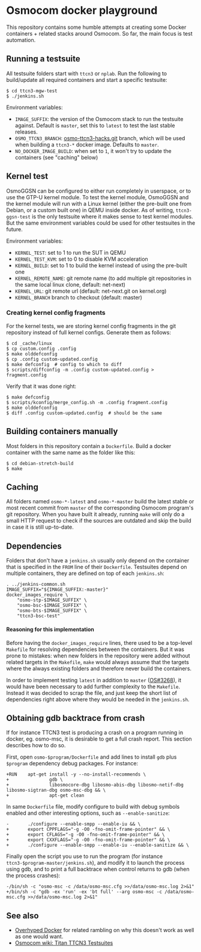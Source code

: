 Osmocom docker playground
=========================

This repository contains some humble attempts at creating some Docker
containers + related stacks around Osmocom.   So far, the main focus is
test automation.

## Running a testsuite
All testsuite folders start with `ttcn3` or `nplab`. Run the following
to build/update all required containers and start a specific testsuite:

```
$ cd ttcn3-mgw-test
$ ./jenkins.sh
```

Environment variables:
* `IMAGE_SUFFIX`: the version of the Osmocom stack to run the testsuite
  against. Default is `master`, set this to `latest` to test the last
  stable releases.
* `OSMO_TTCN3_BRANCH`: [osmo-ttcn3-hacks.git](https://git.osmocom.org/osmo-ttcn3-hacks/)
  branch, which will be used when building a `ttcn3-*` docker image.
  Defaults to `master`.
* `NO_DOCKER_IMAGE_BUILD`: when set to `1`, it won't try to update the
  containers (see "caching" below)

## Kernel test
OsmoGGSN can be configured to either run completely in userspace, or to
use the GTP-U kernel module. To test the kernel module, OsmoGGSN and
the kernel module will run with a Linux kernel (either the pre-built
one from Debian, or a custom built one) in QEMU inside docker. As of
writing, `ttcn3-ggsn-test` is the only testsuite where it makes
sense to test kernel modules. But the same environment variables could
be used for other testsuites in the future.

Environment variables:
* `KERNEL_TEST`: set to 1 to run the SUT in QEMU
* `KERNEL_TEST_KVM`: set to 0 to disable KVM acceleration
* `KERNEL_BUILD`: set to 1 to build the kernel instead of using the
  pre-built one
* `KERNEL_REMOTE_NAME`: git remote name (to add multiple git
  repositories in the same local linux clone, default: net-next)
* `KERNEL_URL`: git remote url (default: net-next.git on kernel.org)
* `KERNEL_BRANCH` branch to checkout (default: master)

### Creating kernel config fragments
For the kernel tests, we are storing kernel config fragments in the git
repository instead of full kernel configs. Generate them as follows:

```
$ cd _cache/linux
$ cp custom.config .config
$ make olddefconfig
$ cp .config custom-updated.config
$ make defconfig  # config to which to diff
$ scripts/diffconfig -m .config custom-updated.config > fragment.config
```

Verify that it was done right:
```
$ make defconfig
$ scripts/kconfig/merge_config.sh -m .config fragment.config
$ make olddefconfig
$ diff .config custom-updated.config  # should be the same
```

## Building containers manually
Most folders in this repository contain a `Dockerfile`. Build a docker
container with the same name as the folder like this:

```
$ cd debian-stretch-build
$ make
```

## Caching
All folders named `osmo-*-latest` and `osmo-*-master` build the latest
stable or most recent commit from `master` of the corresponding Osmocom
program's git repository. When you have built it already, running `make`
will only do a small HTTP request to check if the sources are outdated
and skip the build in case it is still up-to-date.

## Dependencies
Folders that don't have a `jenkins.sh` usually only depend on the
container that is specified in the `FROM` line of their `Dockerfile`.
Testsuites depend on multiple containers, they are defined on top of
each `jenkins.sh`:

```shell
. ../jenkins-common.sh
IMAGE_SUFFIX="${IMAGE_SUFFIX:-master}"
docker_images_require \
	"osmo-stp-$IMAGE_SUFFIX" \
	"osmo-bsc-$IMAGE_SUFFIX" \
	"osmo-bts-$IMAGE_SUFFIX" \
	"ttcn3-bsc-test"
```

#### Reasoning for this implementation
Before having the `docker_images_require` lines, there used to be a
top-level `Makefile` for resolving dependencies between the containers.
But it was prone to mistakes: when new folders in the repository
were added without related targets in the `Makefile`, `make` would
always assume that the targets where the always existing folders and
therefore never build the containers.

In order to implement testing `latest` in addition to `master`
([OS#3268](https://osmocom.org/issues/3268)), it would have been
necessary to add further complexity to the `Makefile`. Instead it was
decided to scrap the file, and just keep the short list of dependencies
right above where they would be needed in the `jenkins.sh`.

## Obtaining gdb backtrace from crash

If for instance TTCN3 test is producing a crash on a program running in docker,
eg. osmo-msc, it is desirable to get a full crash report. This section describes
how to do so.

First, open `osmo-$program/Dockerfile` and add lines to install `gdb` plus
`$program` dependency debug packages. For instance:

```
+RUN    apt-get install -y --no-install-recommends \
+               gdb \
+               libosmocore-dbg libosmo-abis-dbg libosmo-netif-dbg libosmo-sigtran-dbg osmo-msc-dbg && \
+               apt-get clean
```

In same `Dockerfile` file, modify configure to build with debug symbols enabled
and other interesting options, such as `--enable-sanitize`:

```
-       ./configure --enable-smpp --enable-iu && \
+       export CPPFLAGS="-g -O0 -fno-omit-frame-pointer" && \
+       export CFLAGS="-g -O0 -fno-omit-frame-pointer" && \
+       export CXXFLAGS="-g -O0 -fno-omit-frame-pointer" && \
+       ./configure --enable-smpp --enable-iu --enable-sanitize && \
```

Finally open the script you use to run the program (for instance
`ttcn3-$program-master/jenkins.sh`), and modify it to launch the process using
gdb, and to print a full backtrace when control returns to gdb (when the process
crashes):

```
-/bin/sh -c "osmo-msc -c /data/osmo-msc.cfg >>/data/osmo-msc.log 2>&1"
+/bin/sh -c "gdb -ex 'run' -ex 'bt full' --arg osmo-msc -c /data/osmo-msc.cfg >>/data/osmo-msc.log 2>&1"
```

## See also
* [Overhyped Docker](http://laforge.gnumonks.org/blog/20170503-docker-overhyped/)
  for related rambling on why this doesn't work as well as one would
  want.
* [Osmocom wiki: Titan TTCN3 Testsuites](https://osmocom.org/projects/cellular-infrastructure/wiki/Titan_TTCN3_Testsuites)
